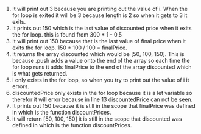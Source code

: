 1. It will print out 3 because you are printing out the value of i. When the for loop is exited it will be 3 because length is 2 so when it gets to 3 it exits.
2. It prints out 150 which is the last value of discounted price when it exits the for loop. this is found from 300 * 1 - 0.5
3. It will print out 150 because that is the last value of final price when it exits the for loop. 150 * 100 / 100 = finalPrice.
4. It returns the array discounted which would be [50, 100, 150]. This is because .push adds a value onto the end of the array so each time the for loop runs it adds finalPrice to the end of the array discounted which is what gets returned.
5. i only exists in the for loop, so when you try to print out the value of i it errors.
6. discountedPrice only exists in the for loop because it is a let variable so therefor it will error because in line 13 discountedPrice can not be seen.
7. It prints out 150 because it is still in the scope that finalPrice was defined in which is the function discountPrices.
8. it will return [50, 100, 150] it is still in the scope that discounted was defined in which is the function discountPrices.